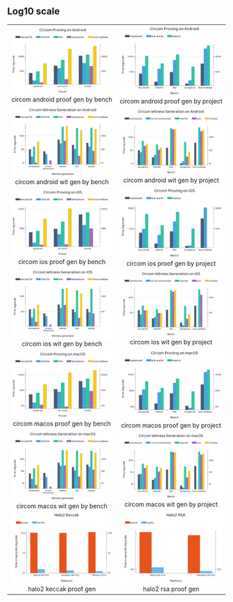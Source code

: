 ## Log10 scale

<table>
<tr>
<td align="center">
<img src="plots/circom.android.proof.gen_by.bench.png" width="400"/>
<br>
circom android proof gen by bench
</td>
<td align="center">
<img src="plots/circom.android.proof.gen_by.project.png" width="400"/>
<br>
circom android proof gen by project
</td>
</tr>
<tr>
<td align="center">
<img src="plots/circom.android.wit.gen_by.bench.png" width="400"/>
<br>
circom android wit gen by bench
</td>
<td align="center">
<img src="plots/circom.android.wit.gen_by.project.png" width="400"/>
<br>
circom android wit gen by project
</td>
</tr>
<tr>
<td align="center">
<img src="plots/circom.ios.proof.gen_by.bench.png" width="400"/>
<br>
circom ios proof gen by bench
</td>
<td align="center">
<img src="plots/circom.ios.proof.gen_by.project.png" width="400"/>
<br>
circom ios proof gen by project
</td>
</tr>
<tr>
<td align="center">
<img src="plots/circom.ios.wit.gen_by.bench.png" width="400"/>
<br>
circom ios wit gen by bench
</td>
<td align="center">
<img src="plots/circom.ios.wit.gen_by.project.png" width="400"/>
<br>
circom ios wit gen by project
</td>
</tr>
<tr>
<td align="center">
<img src="plots/circom.macos.proof.gen_by.bench.png" width="400"/>
<br>
circom macos proof gen by bench
</td>
<td align="center">
<img src="plots/circom.macos.proof.gen_by.project.png" width="400"/>
<br>
circom macos proof gen by project
</td>
</tr>
<tr>
<td align="center">
<img src="plots/circom.macos.wit.gen_by.bench.png" width="400"/>
<br>
circom macos wit gen by bench
</td>
<td align="center">
<img src="plots/circom.macos.wit.gen_by.project.png" width="400"/>
<br>
circom macos wit gen by project
</td>
</tr>
<tr>
<td align="center">
<img src="plots/halo2.keccak.proof.gen.png" width="400"/>
<br>
halo2 keccak proof gen
</td>
<td align="center">
<img src="plots/halo2.rsa.proof.gen.png" width="400"/>
<br>
halo2 rsa proof gen
</td>
</tr>
</table>
